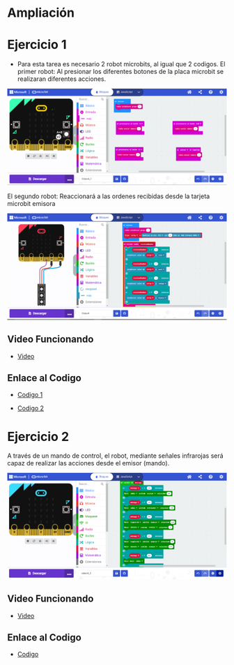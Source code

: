 # Ampliación
# Ejercicio 1
- Para esta tarea es necesario 2 robot microbits, al igual que 2 codigos.
  El primer robot:
  Al presionar los diferentes botones de la placa microbit se realizaran diferentes acciones.

![image](modulo4ejercicio1_1.PNG)

  El segundo robot:
  Reaccionará a las ordenes recibidas desde la tarjeta microbit emisora
  
 ![image](modulo4ejercicio1_2.png)
 
  ## Video Funcionando
  
   - [Video](https://youtube.com/shorts/gsOA88AacUk?feature=share)

## Enlace al Codigo

- [Codigo 1](microbit-Video4_1.hex)

- [Codigo 2](modulo4ejercicio1_2.hex)
  
 # Ejercicio 2
A través de un mando de control, el robot, mediante señales infrarojas será capaz de realizar las acciones desde el emisor (mando).

![image](modulo4ejercicio2.PNG)

 ## Video Funcionando
  
   - [Video](https://youtube.com/shorts/hehqijmG5h0?feature=share)

## Enlace al Codigo

 - [Codigo](microbit-video4_2.hex)
